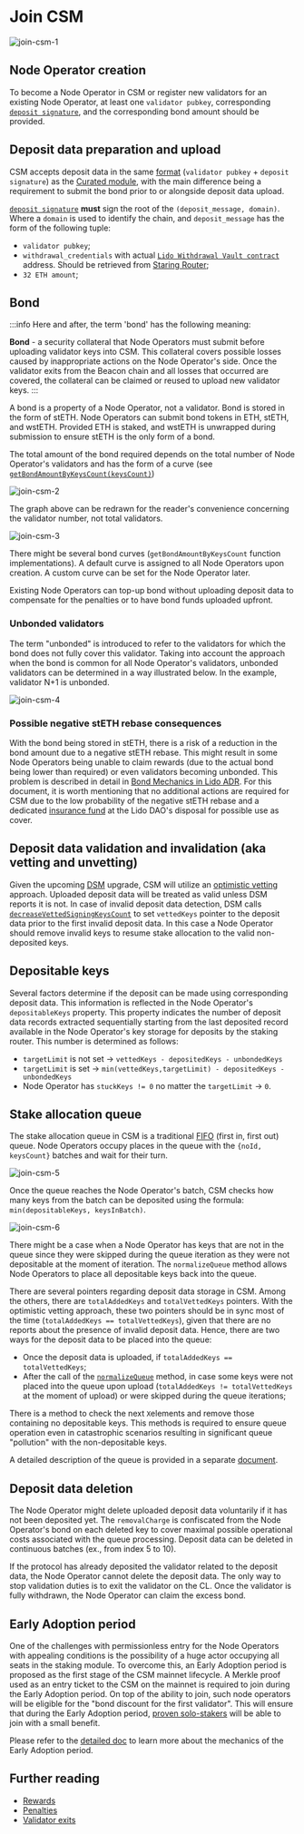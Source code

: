 # Join CSM
![join-csm-1](../../../static/img/csm/join-csm-1.png)

## Node Operator creation
To become a Node Operator in CSM or register new validators for an existing Node Operator, at least one `validator pubkey`, corresponding [`deposit signature`](https://github.com/ethereum/consensus-specs/blob/v1.4.0/specs/phase0/beacon-chain.md#signingdata), and the corresponding bond amount should be provided.

## Deposit data preparation and upload
CSM accepts deposit data in the same [format](../../contracts/node-operators-registry#addsigningkeys) (`validator pubkey` + `deposit signature`) as the [Curated module](../../contracts/node-operators-registry.md), with the main difference being a requirement to submit the bond prior to or alongside deposit data upload.

[`deposit signature`](https://github.com/ethereum/consensus-specs/blob/v1.4.0/specs/phase0/beacon-chain.md#signingdata) **must** sign the root of the `(deposit_message, domain)`. Where a `domain` is used to identify the chain, and `deposit_message` has the form of the following tuple:
- `validator pubkey`;
- `withdrawal_credentials` with actual [`Lido Withdrawal Vault contract`](../../contracts/withdrawal-vault) address. Should be retrieved from [Staring Router](../../contracts/staking-router.md#getwithdrawalcredentials);
- `32 ETH amount`;

## Bond

:::info
Here and after, the term 'bond' has the following meaning:

**Bond** - a security collateral that Node Operators must submit before uploading validator keys into CSM. This collateral covers possible losses caused by inappropriate actions on the Node Operator's side. Once the validator exits from the Beacon chain and all losses that occurred are covered, the collateral can be claimed or reused to upload new validator keys.
:::

A bond is a property of a Node Operator, not a validator. Bond is stored in the form of stETH. Node Operators can submit bond tokens in ETH, stETH, and wstETH. Provided ETH is staked, and wstETH is unwrapped during submission to ensure stETH is the only form of a bond.

The total amount of the bond required depends on the total number of Node Operator's validators and has the form of a curve (see  [`getBondAmountByKeysCount(keysCount)`](https://github.com/lidofinance/community-staking-module/blob/main/src/abstract/CSBondCurve.sol#L92))

![join-csm-2](../../../static/img/csm/join-csm-2.png)

The graph above can be redrawn for the reader's convenience concerning the validator number, not total validators.

![join-csm-3](../../../static/img/csm/join-csm-3.png)

There might be several bond curves (`getBondAmountByKeysCount` function implementations). A default curve is assigned to all Node Operators upon creation. A custom curve can be set for the Node Operator later.

Existing Node Operators can top-up bond without uploading deposit data to compensate for the penalties or to have bond funds uploaded upfront.

### Unbonded validators
The term "unbonded" is introduced to refer to the validators for which the bond does not fully cover this validator. Taking into account the approach when the bond is common for all Node Operator's validators, unbonded validators can be determined in a way illustrated below. In the example, validator N+1 is unbonded.

![join-csm-4](../../../static/img/csm/join-csm-4.png)

### Possible negative stETH rebase consequences
With the bond being stored in stETH, there is a risk of a reduction in the bond amount due to a negative stETH rebase. This might result in some Node Operators being unable to claim rewards (due to the actual bond being lower than required) or even validators becoming unbonded. This problem is described in detail in [Bond Mechanics in Lido ADR](https://hackmd.io/@lido/BJqWx7P0p). For this document, it is worth mentioning that no additional actions are required for CSM due to the low probability of the negative stETH rebase and a dedicated [insurance fund](/contracts/insurance) at the Lido DAO's disposal for possible use as cover.

## Deposit data validation and invalidation (aka vetting and unvetting)
Given the upcoming [DSM](https://hackmd.io/@lido/rJrTnEc2a) upgrade, CSM will utilize an [optimistic vetting](https://hackmd.io/@lido/ryw2Qo5ia) approach. Uploaded deposit data will be treated as valid unless DSM reports it is not. In case of invalid deposit data detection, DSM calls [`decreaseVettedSigningKeysCount`](https://github.com/lidofinance/community-staking-module/blob/main/src/CSModule.sol#L861) to set `vettedKeys` pointer to the deposit data prior to the first invalid deposit data. In this case a Node Operator should remove invalid keys to resume stake allocation to the valid non-deposited keys.

## Depositable keys
Several factors determine if the deposit can be made using corresponding deposit data. This information is reflected in the Node Operator's `depositableKeys` property. This property indicates the number of deposit data records extracted sequentially starting from the last deposited record available in the Node Operator's key storage for deposits by the staking router. This number is determined as follows:
-   `targetLimit` is not set -> `vettedKeys - depositedKeys - unbondedKeys`
-   `targetLimit` is set -> `min(vettedKeys,targetLimit) - depositedKeys - unbondedKeys`
-   Node Operator has `stuckKeys != 0` no matter the `targetLimit` -> `0`.

## Stake allocation queue

The stake allocation queue in CSM is a traditional [FIFO](https://en.wikipedia.org/wiki/FIFO_(computing_and_electronics)) (first in, first out) queue. Node Operators occupy places in the queue with the `{noId, keysCount}` batches and wait for their turn.

![join-csm-5](../../../static/img/csm/join-csm-5.png)

Once the queue reaches the Node Operator's batch, CSM checks how many keys from the batch can be deposited using the formula: `min(depositableKeys, keysInBatch)`.

![join-csm-6](../../../static/img/csm/join-csm-6.png)

There might be a case when a Node Operator has keys that are not in the queue since they were skipped during the queue iteration as they were not depositable at the moment of iteration. The `normalizeQueue` method allows Node Operators to place all depositable keys back into the queue.

There are several pointers regarding deposit data storage in CSM. Among the others, there are `totalAddedKeys` and `totalVettedKeys` pointers. With the optimistic vetting approach, these two pointers should be in sync most of the time (`totalAddedKeys == totalVettedKeys`), given that there are no reports about the presence of invalid deposit data. Hence, there are two ways for the deposit data to be placed into the queue:
- Once the deposit data is uploaded, if `totalAddedKeys == totalVettedKeys`;
- After the call of the [`normalizeQueue`](https://github.com/lidofinance/community-staking-module/blob/main/src/CSModule.sol#L978) method, in case some keys were not placed into the queue upon upload (`totalAddedKeys != totalVettedKeys` at the moment of upload) or were skipped during the queue iterations;

There is a method to check the next `X`elements and remove those containing no depositable keys. This methods is required to ensure queue operation even in catastrophic scenarios resulting in significant queue "pollution" with the non-depositable keys.

A detailed description of the queue is provided in a separate [document](https://hackmd.io/@lido/ryw2Qo5ia).

## Deposit data deletion
The Node Operator might delete uploaded deposit data voluntarily if it has not been deposited yet. The `removalCharge` is confiscated from the Node Operator's bond on each deleted key to cover maximal possible operational costs associated with the queue processing. Deposit data can be deleted in continuous batches (ex., from index 5 to 10).

If the protocol has already deposited the validator related to the deposit data, the Node Operator cannot delete the deposit data. The only way to stop validation duties is to exit the validator on the CL. Once the validator is fully withdrawn, the Node Operator can claim the excess bond.

## Early Adoption period

One of the challenges with permissionless entry for the Node Operators with appealing conditions is the possibility of a huge actor occupying all seats in the staking module. To overcome this, an Early Adoption period is proposed as the first stage of the CSM mainnet lifecycle. A Merkle proof used as an entry ticket to the CSM on the mainnet is required to join during the Early Adoption period. On top of the ability to join, such node operators will be eligible for the "bond discount for the first validator". This will ensure that during the Early Adoption period, [proven solo-stakers](https://github.com/lidofinance/community-staking-module/tree/main/artifacts/holesky/early-adoption) will be able to join with a small benefit.

Please refer to the [detailed doc](https://hackmd.io/@lido/HyKgaBMj6) to learn more about the mechanics of the Early Adoption period.

## Further reading

- [Rewards](rewards.md)
- [Penalties](penalties.md)
- [Validator exits](validator-exits.md)
